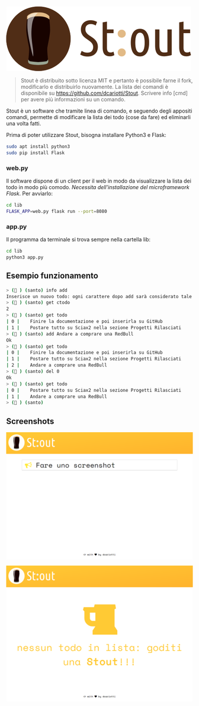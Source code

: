 ![logo](logo_stout.png)

> Stout è distribuito sotto licenza MIT e pertanto è possibile farne il fork, modificarlo e distribuirlo nuovamente.
La lista dei comandi è disponibile su https://github.com/dcariotti/Stout.
Scrivere info [cmd] per avere più informazioni su un comando.

Stout è un software che tramite linea di comando, e seguendo degli appositi comandi, permette di modificare la lista dei todo (cose da fare) ed eliminarli una volta fatti.

Prima di poter utilizzare Stout, bisogna installare Python3 e Flask:
```bash
sudo apt install python3
sudo pip install Flask
```

### web.py

Il software dispone di un client per il web in modo da visualizzare la lista dei todo in modo più comodo. _Necessita dell'installazione del microframework Flask_. Per avviarlo:

```bash
cd lib
FLASK_APP=web.py flask run --port=8080
```

### app.py

Il programma da terminale si trova sempre nella cartella lib:
```bash
cd lib
python3 app.py
```

## Esempio funzionamento

```bash
> (🍺 ) (santo) info add
Inserisce un nuovo todo: ogni carattere dopo add sarà considerato tale
> (🍺 ) (santo) get ctodo
2
> (🍺 ) (santo) get todo
| 0 |	 Finire la documentazione e poi inserirla su GitHub
| 1 |	 Postare tutto su Sciax2 nella sezione Progetti Rilasciati
> (🍺 ) (santo) add Andare a comprare una RedBull
Ok
> (🍺 ) (santo) get todo
| 0 |	 Finire la documentazione e poi inserirla su GitHub
| 1 |	 Postare tutto su Sciax2 nella sezione Progetti Rilasciati
| 2 |	 Andare a comprare una RedBull
> (🍺 ) (santo) del 0
Ok
> (🍺 ) (santo) get todo
| 0 |	 Postare tutto su Sciax2 nella sezione Progetti Rilasciati
| 1 |	 Andare a comprare una RedBull
> (🍺 ) (santo)
```

## Screenshots
![photo1](screenshots/first.png)

![photo2](screenshots/second.png)
